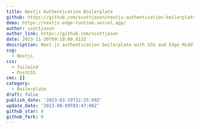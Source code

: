 ```yaml
---
title: Nextjs Authentication Boilerplate
github: https://github.com/scottjason/nextjs-authentication-boilerplate
demo: https://nextjs-edge-runtime.vercel.app/
author: scottjason
author_link: https://github.com/scottjason
date: 2023-11-30T09:10:09.813Z
description: Next.js authentication boilerplate with SSG and Edge Middleware
ssg:
  - Nextjs
css:
  - Tailwind
  - PostCSS
cms: []
category:
  - Boilerplate
draft: false
publish_date: '2023-03-19T22:25:09Z'
update_date: '2023-08-09T03:47:00Z'
github_star: 4
github_fork: 0
---
```

